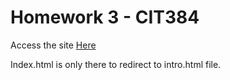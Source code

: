 # Homework 3 - CIT384

Access the site <a href="https://hw3.ssingh.info">Here</a> <br />

Index.html is only there to redirect to intro.html file.

